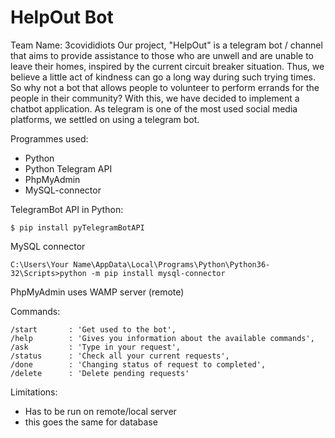# HelpOut Bot
Team Name: 3covididiots
Our project, "HelpOut" is a telegram bot / channel that aims to provide assistance to those who are unwell and are unable to leave their 
homes, inspired by the current circuit breaker situation. Thus, we believe a little act of kindness can go a long way during such trying 
times. So why not a bot that allows people to volunteer to perform errands for the people in their community? With this, we have decided 
to implement a chatbot application. As telegram is one of the most used social media platforms, we settled on using a telegram bot. 

Programmes used:
  - Python
  - Python Telegram API
  - PhpMyAdmin
  - MySQL-connector

TelegramBot API in Python:

```$ pip install pyTelegramBotAPI```

MySQL connector

```C:\Users\Your Name\AppData\Local\Programs\Python\Python36-32\Scripts>python -m pip install mysql-connector```

PhpMyAdmin uses WAMP server (remote)

Commands:

    /start       : 'Get used to the bot',
    /help        : 'Gives you information about the available commands',
    /ask         : 'Type in your request',
    /status      : 'Check all your current requests',
    /done        : 'Changing status of request to completed',
    /delete      : 'Delete pending requests'
    
Limitations:
  - Has to be run on remote/local server
  - this goes the same for database
